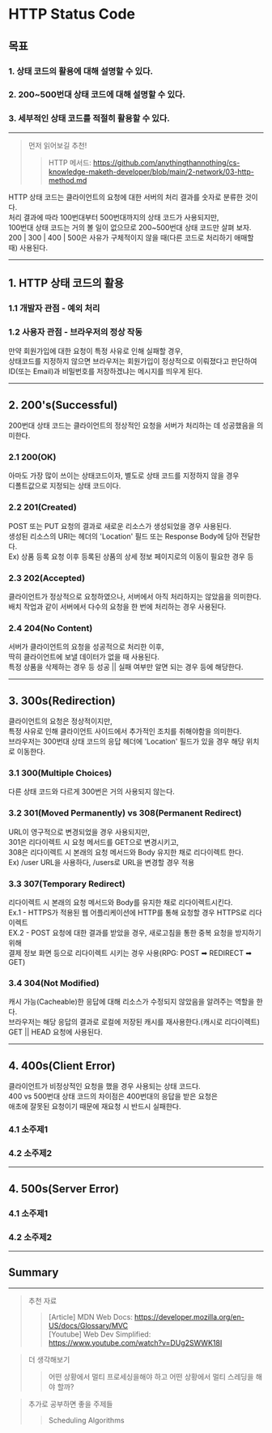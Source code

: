 # HTTP Status Code
## 목표
### 1. 상태 코드의 활용에 대해 설명할 수 있다.
### 2. 200~500번대 상태 코드에 대해 설명할 수 있다.
### 3. 세부적인 상태 코드를 적절히 활용할 수 있다.

---

> 먼저 읽어보길 추천!
>> HTTP 메서드: https://github.com/anythingthannothing/cs-knowledge-maketh-developer/blob/main/2-network/03-http-method.md

HTTP 상태 코드는 클라이언트의 요청에 대한 서버의 처리 결과를 숫자로 분류한 것이다.   
처리 결과에 따라 100번대부터 500번대까지의 상태 코드가 사용되지만,   
100번대 상태 코드는 거의 볼 일이 없으므로 200~500번대 상태 코드만 살펴 보자.   
200 | 300 | 400 | 500은 사유가 구체적이지 않을 때(다른 코드로 처리하기 애매할 때) 사용된다.

---

## 1. HTTP 상태 코드의 활용
### 1.1 개발자 관점 - 예외 처리
### 1.2 사용자 관점 - 브라우저의 정상 작동
만약 회원가입에 대한 요청이 특정 사유로 인해 실패할 경우,   
상태코드를 지정하지 않으면 브라우저는 회원가입이 정상적으로 이뤄졌다고 판단하여   
ID(또는 Email)과 비밀번호를 저장하겠냐는 메시지를 띄우게 된다.

---

## 2. 200's(Successful)
200번대 상태 코드는 클라이언트의 정상적인 요청을 서버가 처리하는 데 성공했음을 의미한다.

### 2.1 200(OK)
아마도 가장 많이 쓰이는 상태코드이자, 별도로 상태 코드를 지정하지 않을 경우   
디폴트값으로 지정되는 상태 코드이다.

### 2.2 201(Created)
POST 또는 PUT 요청의 결과로 새로운 리소스가 생성되었을 경우 사용된다.   
생성된 리소스의 URI는 헤더의 'Location' 필드 또는 Response Body에 담아 전달한다.   
Ex) 상품 등록 요청 이후 등록된 상품의 상세 정보 페이지로의 이동이 필요한 경우 등

### 2.3 202(Accepted)
클라이언트가 정상적으로 요청하였으나, 서버에서 아직 처리하지는 않았음을 의미한다.   
배치 작업과 같이 서버에서 다수의 요청을 한 번에 처리하는 경우 사용된다.

### 2.4 204(No Content)
서버가 클라이언트의 요청을 성공적으로 처리한 이후,   
딱히 클라이언트에 보낼 데이터가 없을 때 사용된다.   
특정 상품을 삭제하는 경우 등 성공 || 실패 여부만 알면 되는 경우 등에 해당한다.

---

## 3. 300s(Redirection)
클라이언트의 요청은 정상적이지만,   
특정 사유로 인해 클라이언트 사이드에서 추가적인 조치를 취해야함을 의미한다.   
브라우저는 300번대 상태 코드의 응답 헤더에 'Location' 필드가 있을 경우 해당 위치로 이동한다.

### 3.1 300(Multiple Choices)
다른 상태 코드와 다르게 300번은 거의 사용되지 않는다.

### 3.2 301(Moved Permanently) vs 308(Permanent Redirect)
URL이 영구적으로 변경되었을 경우 사용되지만,   
301은 리다이렉트 시 요청 메서드를 GET으로 변경시키고,   
308은 리다이렉트 시 본래의 요청 메서드와 Body 유지한 채로 리다이렉트 한다.   
Ex) /user URL을 사용하다, /users로 URL을 변경할 경우 적용

### 3.3 307(Temporary Redirect)
리다이렉트 시 본래의 요청 메서드와 Body를 유지한 채로 리다이렉트시킨다.   
Ex.1 - HTTPS가 적용된 웹 어플리케이션에 HTTP를 통해 요청할 경우 HTTPS로 리다이렉트   
EX.2 - POST 요청에 대한 결과를 받았을 경우, 새로고침을 통한 중복 요청을 방지하기 위해   
결제 정보 화면 등으로 리다이렉트 시키는 경우 사용(RPG: POST ➡ REDIRECT ➡ GET)

### 3.4 304(Not Modified)
캐시 가능(Cacheable)한 응답에 대해 리소스가 수정되지 않았음을 알려주는 역할을 한다.   
브라우저는 해당 응답의 결과로 로컬에 저장된 캐시를 재사용한다.(캐시로 리다이렉트)   
GET || HEAD 요청에 사용된다.

---

## 4. 400s(Client Error)
클라이언트가 비정상적인 요청을 했을 경우 사용되는 상태 코드다.   
400 vs 500번대 상태 코드의 차이점은 400번대의 응답을 받은 요청은   
애초에 잘못된 요청이기 때문에 재요청 시 반드시 실패한다.

### 4.1 소주제1

### 4.2 소주제2

---

## 4. 500s(Server Error)

### 4.1 소주제1

### 4.2 소주제2


---

## Summary

---

> 추천 자료
>> [Article] MDN Web Docs: https://developer.mozilla.org/en-US/docs/Glossary/MVC   
>> [Youtube] Web Dev Simplified: https://www.youtube.com/watch?v=DUg2SWWK18I

> 더 생각해보기
>> 어떤 상황에서 멀티 프로세싱을해야 하고 어떤 상황에서 멀티 스레딩을 해야 할까?

> 추가로 공부하면 좋을 주제들
>> Scheduling Algorithms   


<!-- 
[참고] 이미지
> < Process Explorer >
>>![Process 정보](/assets/process-and-thread/1.1-process.png)   
>> 다운로드 링크: https://learn.microsoft.com/en-us/sysinternals/downloads/process-explorer

[책 인용 시 출처]
> "인용문"
>> 책 저자, 『책 제목』, 출판지, 인용 쪽수

 -->